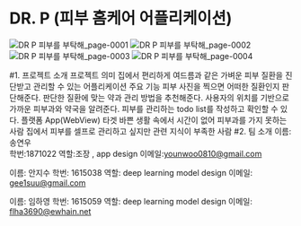 # DR. P  (피부 홈케어 어플리케이션)
![_DR P_ 피부를 부탁해_page-0001](https://user-images.githubusercontent.com/80879666/144598115-6b187776-cc85-4fa1-8100-4a1170f3f19e.jpg)
![_DR P_ 피부를 부탁해_page-0002](https://user-images.githubusercontent.com/80879666/144598230-fc8c857b-9673-46c8-a7e3-155c9f731589.jpg)<br>
![_DR P_ 피부를 부탁해_page-0003](https://user-images.githubusercontent.com/80879666/144598235-10cf419e-36c5-4cc6-bd7f-4caaba263b4e.jpg)
![_DR P_ 피부를 부탁해_page-0004](https://user-images.githubusercontent.com/80879666/144598243-1ecc4db4-ae08-4208-9554-7e6ec1967718.jpg)

#1. 프로젝트 소개
프로젝트 의미
    집에서 편리하게 여드름과 같은 가벼운 피부 질환을 진단받고 관리할 수 있는    어플리케이션
주요 기능
피부 사진을 찍으면 어떠한 질환인지 판단해준다.
판단한 질환에 맞는 약과 관리 방법을 추천해준다.
사용자의 위치를 기반으로 가까운 피부과와 약국을 알려준다.
피부를 관리하는 todo list를 작성하고 확인할 수 있다.
플랫폼
App(WebView)
타겟
바쁜 생활 속에서 시간이 없어 피부과를 가지 못하는 사람
집에서 피부를 셀프로 관리하고 싶지만 관련 지식이 부족한 사람
#2. 팀 소개
이름:송연우  
학번:1871022 
역할:조장 , app design
이메일:younwoo0810@gmail.com 
 
이름: 안지수
학번: 1615038
역할:  deep learning model design
이메일: gee1suu@gmail.com
 
이름: 임하영 
학번: 1615059
역할: deep learning model design
이메일: flha3690@ewhain.net

 


